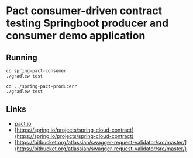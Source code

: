 # Pact consumer-driven contract testing Springboot producer and consumer demo application

## Running

```
cd spring-pact-consumer
./gradlew test

cd ../spring-pact-producerr
./gradlew test
```

## Links

* [pact.io](https://docs.pact.io/)
* [https://spring.io/projects/spring-cloud-contract](https://spring.io/projects/spring-cloud-contract)
* [https://bitbucket.org/atlassian/swagger-request-validator/src/master/](https://bitbucket.org/atlassian/swagger-request-validator/src/master/)